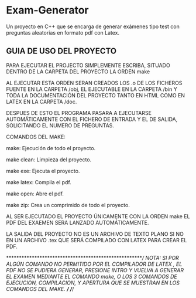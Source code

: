 # Exam-Generator


Un proyecto en C++ que se encarga de generar exámenes tipo test con preguntas aleatorias en formato pdf con
Latex.


## GUIA DE USO DEL PROYECTO

 PARA EJECUTAR EL PROJECTO SIMPLEMENTE ESCRIBA,
 SITUADO DENTRO DE LA CARPETA DEL PROYECTO
 LA ORDEN make

 AL EJECUTAR ESTA ORDEN SERAN CREADOS LOS .o DE
 LOS FICHEROS FUENTE EN LA CARPETA /obj,
 EL EJECUTABLE EN LA CARPETA /bin Y TODA LA
 DOCUMENTACIÓN DEL PROYECTO TANTO EN HTML COMO EN
 LATEX EN LA CARPETA /doc.

 DESPUES DE ESTO EL PROGRAMA PASARA A EJECUTARSE
 AUTOMÁTICAMENTE CON EL FICHERO DE ENTRADA Y EL DE
 SALIDA, SOLICITANDO EL NUMERO DE PREGUNTAS.


 COMANDOS DEL MAKE:

 make: Ejecución de todo el proyecto.

 make clean: Limpieza del proyecto.

 make exe: Ejecuta el proyecto.

 make latex: Compila el pdf.

 make open: Abre el pdf.

 make zip: Crea un comprimido de todo el proyecto.



 AL SER EJECUTADO EL PROYECTO ÚNICAMENTE CON LA ORDEN
 make EL PDF DEL EXAEMEN SERA LANZADO AUTOMÁTICAMENTE.


 LA SALIDA DEL PROYECTO NO ES UN ARCHIVO DE TEXTO PLANO
 SI NO EN UN ARCHIVO .tex QUE SERÁ COMPILADO CON LATEX
 PARA CREAR EL PDF.



******************************************************/
 NOTA: SI POR ALGÚN COMANDO NO PERMITIDO POR EL
 		 COMPILADOR DE LATEX , EL PDF NO SE PUDIERA
		 GENERAR, PRESIONE INTRO Y VUELVA A GENERAR
		 EL EXAMEN MEDIANTE EL COMANDO make, O LOS
		 3 COMANDOS DE EJECUCION, COMPILACION, Y
		 APERTURA QUE SE MUESTRAN EN LOS COMANDOS
		 DEL MAKE.
******************************************************/
/*******************************************************/
